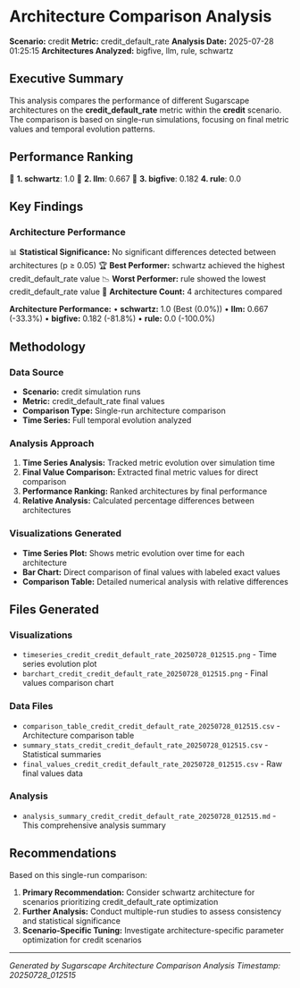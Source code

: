 # Architecture Comparison Analysis

**Scenario:** credit
**Metric:** credit_default_rate
**Analysis Date:** 2025-07-28 01:25:15
**Architectures Analyzed:** bigfive, llm, rule, schwartz

## Executive Summary

This analysis compares the performance of different Sugarscape architectures on the **credit_default_rate** metric within the **credit** scenario. The comparison is based on single-run simulations, focusing on final metric values and temporal evolution patterns.

## Performance Ranking

🥇 **1. schwartz**: 1.0
🥈 **2. llm**: 0.667
🥉 **3. bigfive**: 0.182
   **4. rule**: 0.0

## Key Findings

### Architecture Performance
📊 **Statistical Significance:** No significant differences detected between architectures (p ≥ 0.05)
🏆 **Best Performer:** schwartz achieved the highest credit_default_rate value
📉 **Worst Performer:** rule showed the lowest credit_default_rate value
🔢 **Architecture Count:** 4 architectures compared

**Architecture Performance:**
• **schwartz:** 1.0 (Best (0.0%))
• **llm:** 0.667 (-33.3%)
• **bigfive:** 0.182 (-81.8%)
• **rule:** 0.0 (-100.0%)

## Methodology

### Data Source
- **Scenario:** credit simulation runs
- **Metric:** credit_default_rate final values
- **Comparison Type:** Single-run architecture comparison
- **Time Series:** Full temporal evolution analyzed

### Analysis Approach
1. **Time Series Analysis:** Tracked metric evolution over simulation time
2. **Final Value Comparison:** Extracted final metric values for direct comparison
3. **Performance Ranking:** Ranked architectures by final performance
4. **Relative Analysis:** Calculated percentage differences between architectures

### Visualizations Generated
- **Time Series Plot:** Shows metric evolution over time for each architecture
- **Bar Chart:** Direct comparison of final values with labeled exact values
- **Comparison Table:** Detailed numerical analysis with relative differences

## Files Generated

### Visualizations
- `timeseries_credit_credit_default_rate_20250728_012515.png` - Time series evolution plot
- `barchart_credit_credit_default_rate_20250728_012515.png` - Final values comparison chart

### Data Files
- `comparison_table_credit_credit_default_rate_20250728_012515.csv` - Architecture comparison table
- `summary_stats_credit_credit_default_rate_20250728_012515.csv` - Statistical summaries
- `final_values_credit_credit_default_rate_20250728_012515.csv` - Raw final values data

### Analysis
- `analysis_summary_credit_credit_default_rate_20250728_012515.md` - This comprehensive analysis summary

## Recommendations

Based on this single-run comparison:
1. **Primary Recommendation:** Consider schwartz architecture for scenarios prioritizing credit_default_rate optimization
2. **Further Analysis:** Conduct multiple-run studies to assess consistency and statistical significance
3. **Scenario-Specific Tuning:** Investigate architecture-specific parameter optimization for credit scenarios


---
*Generated by Sugarscape Architecture Comparison Analysis*
*Timestamp: 20250728_012515*
